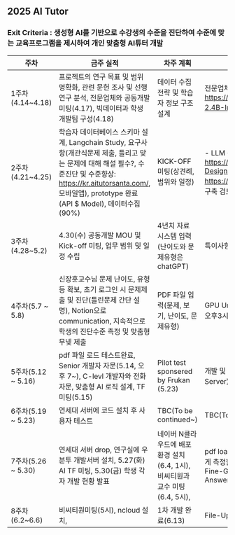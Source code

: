 ## 2025 AI Tutor
### Exit Criteria  : 생성형 AI를 기반으로 수강생의 수준을 진단하여 수준에 맞는 교육프로그램을 제시하여 개인 맞춤형 AI튜터 개발

| 주차            | 금주 실적                                                         | 차주 계획                                                      | 주요 이슈 및 리스크                        |
|-----------------|--------------------------------------------------------------------|----------------------------------------------------------------|--------------------------------------------|
| 1주차(4.14~4.18) | 프로젝트의 연구 목표 및 범위 명확화, 관련 문헌 조사 및 선행연구 분석, 전문업체와 공동개발미팅(4.17), 빅데이터과 학생 개발팀 구성(4.18) | 데이터 수집 전략 및 학습자 정보 구조 설계                      | 전문업체의 개발플랫폼에서 공동 개발, Huggingface의 LG https://huggingface.co/LGAI-EXAONE/EXAONE-3.5-2.4B-Instruct 1차 검토   |
| 2주차(4.21~4.25) | 학습자 데이터베이스 스키마 설계, Langchain Study, 요구사항(개관식문제 제출, 틀리고 맞는 문제에 대해 해설 필수?, 수준진단 및 수준향상: https://kr.aitutorsanta.com/, 모바일앱), prototype 완료(API $ Model), 데이터수집(90%)          | KICK-OFF 미팅(상견례, 범위와 일정)                |  - LLM 공부 : https://github.com/ancestor9/2025_Spring_Capstone-Design/tree/main/Week07, - https://lightning.ai/ancestorcho30/home 에서 개발환경구축 검토, DSPy 고려# 2025 AI Tutor
| 3주차(4.28~5.2)           | 4.30(수) 공동개발 MOU 및 Kick-off 미팅, 업무 범위 및 일정 수립   | 4년치 자료 시스템 입력(난이도와 문제유형은 chatGPT)                      | 특이사항 없음     |
| 4주차(5.7 ~ 5.8)           | 신장훈교수님 문제 난이도, 유형 등 확보, 초기 로그인 시 문제제출 및 진단(틀린문제 간단 설명), Notion으로 communication, 지속적으로 학생의 진단수준 측정 및 맞춤형 무넺 제출              | PDF 파일 입력(문제, 보기, 난이도, 문제유형)                    | GPU Unix 서버 Setting하기(최재석박사 자문), 매 주 금요일 오후3시 개발팀 미팅        |
| 5주차(5.12 ~ 5.16)           | pdf 파일 로드 테스트완료, Senior 개발자 자문(5.14, 오후 7~), C-levl 개발자와 전화 자문, 맞춤형 AI 로직 설계, TF 미팅(5.15)                      | Pilot test sponsered by Frukan (5.23)                   | 개발 및 배포 환경 검토중(Vultr, Ligttning ai, 연세 GPU Server), 업체와 협업 진행 검토 중        |
| 6주차(5.19 ~ 5.23)           | 연세대 서버에 코드 설치 후 사용자 테스트         | TBC(To be continued~)                             | TBC(To be continued~)           |
| 7주차(5.26 ~ 5.30)           | 연세대 서버 drop, 연구실에 우분투 개발서버 설치, 5.27(화) AI TF 미팅, 5.30(금) 학생 각자 개발 현황 발표| 네이버 N클라우드에 배포 환경 설치(6.4, 1시), 비씨티원과 교수 미팅(6.4, 5시),   | pdf loading, 학생들의 현재 문재유형별 수준을 시계열로 어떻게 측정할까?(BMK, pyBKT 모듈, 논문 A Tool to Assess Fine-Grained Knowledge from Correct and Incorrect Answers)    |
| 8주차(6.2~6.6)           | 비씨티원미팅(5시), ncloud 설치,            | 1차 개발 완료(6.13)                       | File-Upload(기출문제, 정답, 유형, 난이도) & 테스트  |

